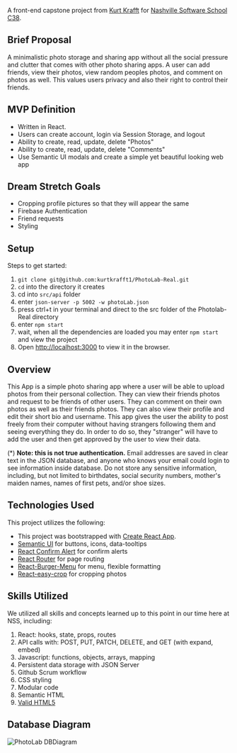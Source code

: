 A front-end capstone project from [Kurt Krafft](https://github.com/kurtkrafft) for [Nashville Software School C38](https://github.com/nss-day-cohort-38).

## Brief Proposal

A minimalistic photo storage and sharing app without all the social pressure and clutter that comes with other photo sharing apps. A user can add friends, view their photos, view random peoples photos, and comment on photos as well. This values users privacy and also their right to control their friends.

## MVP Definition

* Written in React.
* Users can create account, login via Session Storage, and logout
* Ability to create, read, update, delete "Photos"
* Ability to create, read, update, delete "Comments"
* Use Semantic UI modals and create a simple yet beautiful looking web app

## Dream Stretch Goals
* Cropping profile pictures so that they will appear the same
* Firebase Authentication
* Friend requests
* Styling



## Setup

Steps to get started:
1. `git clone git@github.com:kurtkrafft1/PhotoLab-Real.git`
1. `cd` into the directory it creates
1. cd into `src/api`  folder
1. enter `json-server -p 5002 -w photoLab.json`
1. press ctrl+t in your terminal and direct to the src folder of the Photolab-Real directory
1.  enter `npm start`
1. wait, when all the dependencies are loaded you may enter `npm start` and view the project
1. Open [http://localhost:3000](http://localhost:3000) to view it in the browser.

## Overview

This App is a simple photo sharing app where a user will be able to upload photos from their personal collection. They can view their friends photos and request to be friends of other users. They can comment on their own photos as well as their friends photos. They can also view their profile and edit their short bio and username. This app gives the user the ability to post freely from their computer without having strangers following them and seeing everything they do. In order to do so, they "stranger" will have to add the user and then get approved by the user to view their data. 

(*) **Note: this is not true authentication.** Email addresses are saved in clear text in the JSON database, and anyone who knows your email could login to see information inside database. Do not store any sensitive information, including, but not limited to birthdates, social security numbers, mother's maiden names, names of first pets, and/or shoe sizes.

## Technologies Used

This project utilizes the following:
* This project was bootstrapped with [Create React App](https://github.com/facebook/create-react-app).
* [Semantic UI](https://react.semantic-ui.com/) for buttons, icons, data-tooltips
* [React Confirm Alert](https://www.npmjs.com/package/react-confirm-alert) for confirm alerts
* [React Router](https://reacttraining.com/react-router/) for page routing
* [React-Burger-Menu](https://github.com/negomi/react-burger-menu) for menu, flexible formatting
* [React-easy-crop](https://github.com/ricardo-ch/react-easy-crop) for cropping photos

## Skills Utilized

We utilized all skills and concepts learned up to this point in our time here at NSS, including:

1. React: hooks, state, props, routes
1. API calls with: POST, PUT, PATCH, DELETE, and GET (with expand, embed)
1. Javascript: functions, objects, arrays, mapping
1. Persistent data storage with JSON Server
1. Github Scrum workflow
1. CSS styling
1. Modular code
1. Semantic HTML
1. [Valid HTML5](https://validator.w3.org/)

## Database Diagram
![PhotoLab DBDiagram](./src/DBDIAGRAM/photoLab(3).png)
